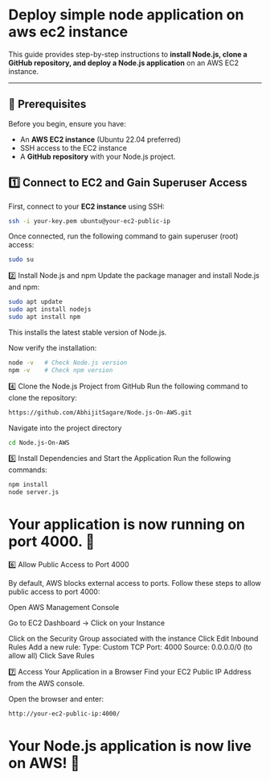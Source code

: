 # Deploy simple node application on aws ec2 instance

This guide provides step-by-step instructions to **install Node.js, clone a GitHub repository, and deploy a Node.js application** on an AWS EC2 instance.  

---

## 📌 Prerequisites

Before you begin, ensure you have:
- An **AWS EC2 instance** (Ubuntu 22.04 preferred)
- SSH access to the EC2 instance
- A **GitHub repository** with your Node.js project.

## 1️⃣ **Connect to EC2 and Gain Superuser Access**

First, connect to your **EC2 instance** using SSH:

```bash
ssh -i your-key.pem ubuntu@your-ec2-public-ip
```
Once connected, run the following command to gain superuser (root) access:

```bash
sudo su
```

2️⃣ Install Node.js and npm
Update the package manager and install Node.js and npm:

```bash
sudo apt update
sudo apt install nodejs
sudo apt install npm
```
This installs the latest stable version of Node.js.

Now verify the installation:


```bash
node -v   # Check Node.js version
npm -v    # Check npm version

```

4️⃣ Clone the Node.js Project from GitHub
Run the following command to clone the repository:

```bash
https://github.com/AbhijitSagare/Node.js-On-AWS.git
```
Navigate into the project directory

```bash
cd Node.js-On-AWS
``` 

5️⃣ Install Dependencies and Start the Application
Run the following commands:

```bash
npm install
node server.js
```

# Your application is now running on port 4000. 🎉

6️⃣ Allow Public Access to Port 4000

By default, AWS blocks external access to ports. Follow these steps to allow public access to port 4000:

Open AWS Management Console

Go to EC2 Dashboard → Click on your Instance

Click on the Security Group associated with the instance
Click Edit Inbound Rules
Add a new rule:
Type: Custom TCP
Port: 4000
Source: 0.0.0.0/0 (to allow all)
Click Save Rules

7️⃣ Access Your Application in a Browser
Find your EC2 Public IP Address from the AWS console.

Open the browser and enter:

```bash
http://your-ec2-public-ip:4000/
```


# Your Node.js application is now live on AWS! 🚀








